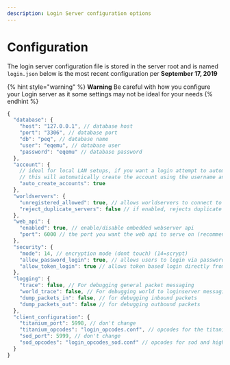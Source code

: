 ```yaml
---
description: Login Server configuration options
---
```


# Configuration

The login server configuration file is stored in the server root and is named `login.json` below is the most recent configuration per **September 17, 2019**

{% hint style="warning" %}
**Warning** Be careful with how you configure your Login server as it some settings may not be ideal for your needs
{% endhint %}

```javascript
{
  "database": {
    "host": "127.0.0.1", // database host
    "port": "3306", // database port
    "db": "peq", // database name
    "user": "eqemu", // database user
    "password": "eqemu" // database password
  },
  "account": {
    // ideal for local LAN setups, if you want a login attempt to automatically create an account
    // this will automatically create the account using the username and password if it doesn't exist
    "auto_create_accounts": true
  },
  "worldservers": {
    "unregistered_allowed": true, // allows worldservers to connect to your loginserver without server admin authentication
    "reject_duplicate_servers": false // if enabled, rejects duplicate worldservers
  },
  "web_api": {
    "enabled": true, // enable/disable embedded webserver api
    "port": 6000 // the port you want the web api to serve on (recommended not to change)
  },
  "security": {
    "mode": 14, // encryption mode (dont touch) (14=scrypt)
    "allow_password_login": true, // allows users to login via password, most cases, leave this on
    "allow_token_login": true // allows token based login directly from launching game
  },
  "logging": {
    "trace": false, // For debugging general packet messaging
    "world_trace": false, // For debugging world to loginserver messaging
    "dump_packets_in": false, // for debugging inbound packets
    "dump_packets_out": false // for debugging outbound packets
  },
  "client_configuration": {
    "titanium_port": 5998, // don't change
    "titanium_opcodes": "login_opcodes.conf", // opcodes for the titanium era clients
    "sod_port": 5999, // don't change
    "sod_opcodes": "login_opcodes_sod.conf" // opcodes for sod and higher era clients
  }
}
```

